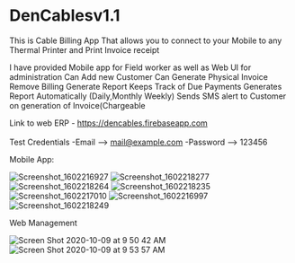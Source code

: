 # DenCablesv1.1
This is Cable Billing App That allows you to connect to your Mobile to any Thermal Printer and Print Invoice receipt

I have provided Mobile app for Field worker as well as Web UI for administration
Can Add new Customer
Can Generate Physical Invoice
Remove Billing
Generate Report
Keeps Track of Due Payments
Generates Report Automatically (Daily,Monthly Weekly)
Sends SMS alert to Customer on generation of Invoice(Chargeable

Link to web ERP - https://dencables.firebaseapp.com
<br></br>Test Credentials -Email    --> mail@example.com
                 -Password --> 123456

Mobile App:

![Screenshot_1602216927](https://user-images.githubusercontent.com/26293007/95544749-aeea8f80-0a19-11eb-8bd4-953d466fa919.png)
![Screenshot_1602218277](https://user-images.githubusercontent.com/26293007/95544960-3a642080-0a1a-11eb-9470-78d389289642.png)
![Screenshot_1602218264](https://user-images.githubusercontent.com/26293007/95544980-44861f00-0a1a-11eb-9c31-ef735363259c.png)
![Screenshot_1602218235](https://user-images.githubusercontent.com/26293007/95545328-371d6480-0a1b-11eb-9a89-9724936a91ca.png)
![Screenshot_1602217010](https://user-images.githubusercontent.com/26293007/95545252-089f8980-0a1b-11eb-8452-991fa83d6a61.png)
![Screenshot_1602216997](https://user-images.githubusercontent.com/26293007/95545394-66cc6c80-0a1b-11eb-8cb1-287651693221.png)
![Screenshot_1602218249](https://user-images.githubusercontent.com/26293007/95545468-954a4780-0a1b-11eb-9967-f057059386c1.png)




Web Management

![Screen Shot 2020-10-09 at 9 50 42 AM](https://user-images.githubusercontent.com/26293007/95545046-70a1a000-0a1a-11eb-8246-370a1be2f2d7.png)
![Screen Shot 2020-10-09 at 9 53 57 AM](https://user-images.githubusercontent.com/26293007/95545112-9a5ac700-0a1a-11eb-8c9e-4f1faa0afbd0.png)

